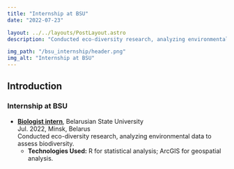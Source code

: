 ```yaml
---
title: "Internship at BSU"
date: "2022-07-23"

layout: ../../layouts/PostLayout.astro
description: "Conducted eco-diversity research, analyzing environmental data to assess biodiversity"

img_path: "/bsu_internship/header.png"
img_alt: "Internship at BSU"
---
```


## Introduction

### Internship at BSU

- **[Biologist intern](https://bsu.by/en/)**, Belarusian State University\
  Jul. 2022, Minsk, Belarus\
  Conducted eco-diversity research, analyzing environmental data to assess biodiversity.
  - **Technologies Used:** R for statistical analysis; ArcGIS for geospatial analysis.

